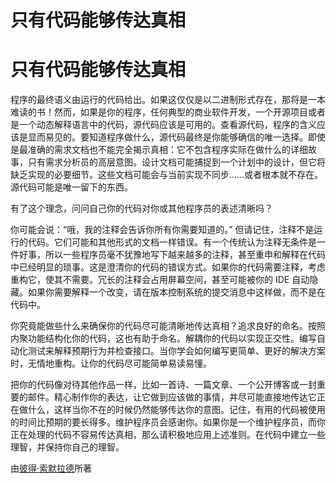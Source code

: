 # 只有代码能够传达真相

# 只有代码能够传达真相

程序的最终语义由运行的代码给出。如果这仅仅是以二进制形式存在，那将是一本难读的书！然而，如果是你的程序，任何典型的商业软件开发，一个开源项目或者是一个动态解释语言中的代码，源代码应该是可用的。查看源代码，程序的含义应该是显而易见的。要知道程序做什么，源代码最终是你能够确信的唯一选择。即使是最准确的需求文档也不能完全揭示真相：它不包含程序实际在做什么的详细故事，只有需求分析员的高层意图。设计文档可能捕捉到一个计划中的设计，但它将缺乏实现的必要细节。这些文档可能会与当前实现不同步……或者根本就不存在。源代码可能是唯一留下的东西。

有了这个理念，问问自己你的代码对你或其他程序员的表述清晰吗？

你可能会说：“哦，我的注释会告诉你所有你需要知道的。” 但请记住，注释不是运行的代码。它们可能和其他形式的文档一样错误。有一个传统认为注释无条件是一件好事，所以一些程序员毫不犹豫地写下越来越多的注释，甚至重申和解释在代码中已经明显的琐事。这是澄清你的代码的错误方式。如果你的代码需要注释，考虑重构它，使其不需要。冗长的注释会占用屏幕空间，甚至可能被你的 IDE 自动隐藏。如果你需要解释一个改变，请在版本控制系统的提交消息中这样做，而不是在代码中。

你究竟能做些什么来确保你的代码尽可能清晰地传达真相？追求良好的命名。按照内聚功能结构化你的代码，这也有助于命名。解耦你的代码以实现正交性。编写自动化测试来解释预期行为并检查接口。当你学会如何编写更简单、更好的解决方案时，无情地重构。让你的代码尽可能简单易读易懂。

把你的代码像对待其他作品一样，比如一首诗、一篇文章、一个公开博客或一封重要的邮件。精心制作你的表达，让它做到应该做的事情，并尽可能直接地传达它正在做什么，这样当你不在的时候仍然能够传达你的意图。记住，有用的代码被使用的时间比预期的要长得多。维护程序员会感谢你。如果你是一个维护程序员，而你正在处理的代码不容易传达真相，那么请积极地应用上述准则。在代码中建立一些理智，并保持你自己的理智。

由[彼得·索默拉德](http://programmer.97things.oreilly.com/wiki/index.php/Peter_Sommerlad)所著

